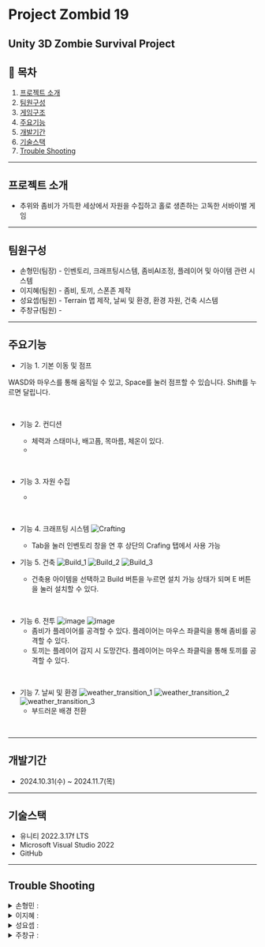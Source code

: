 # Project Zombid 19

Unity 3D Zombie Survival Project
---


## 📖 목차

1. [프로젝트 소개](#프로젝트-소개)
2. [팀원구성](#팀원구성)
3. [게임구조](#게임구조)
4. [주요기능](#주요기능)
5. [개발기간](#개발기간)
6. [기술스택](#기술스택)
7. [Trouble Shooting](#trouble-shooting)

---
    
## 프로젝트 소개

- 추위와 좀비가 가득한 세상에서 자원을 수집하고 홀로 생존하는 고독한 서바이벌 게임

---

## 팀원구성

- 손형민(팀장) - 인벤토리, 크래프팅시스템, 좀비AI조정, 플레이어 및 아이템 관련 시스템
- 이지혜(팀원) - 좀비, 토끼, 스폰존 제작
- 성요셉(팀원) - Terrain 맵 제작, 날씨 및 환경, 환경 자원, 건축 시스템
- 주창규(팀원) - 

---

## 주요기능

- 기능 1. 기본 이동 및 점프
  
WASD와 마우스를 통해 움직일 수 있고, Space를 눌러 점프할 수 있습니다. Shift를 누르면 달립니다.

<br>

- 기능 2. 컨디션
  
  - 체력과 스태미나, 배고픔, 목마름, 체온이 있다.
  - 

<br>

- 기능 3. 자원 수집

  - 

<br>

- 기능 4. 크래프팅 시스템
![Crafting](https://github.com/user-attachments/assets/90f6fbde-4c12-4854-a1e1-94e7960e284a)
  - Tab을 눌러 인벤토리 창을 연 후 상단의 Crafing 탭에서 사용 가능


- 기능 5. 건축
![Build_1](https://github.com/user-attachments/assets/486cdef7-e884-4a9b-b963-0b6d75b1a5cf)
![Build_2](https://github.com/user-attachments/assets/26acd56b-896b-4e84-a463-eeee80ceba6d)
![Build_3](https://github.com/user-attachments/assets/14a25b44-65d5-413a-b78d-82ad954cbd19)
  - 건축용 아이템을 선택하고 Build 버튼을 누르면 설치 가능 상태가 되며 E 버튼을 눌러 설치할 수 있다.
<br>

- 기능 6. 전투
![image](https://github.com/user-attachments/assets/07b17f8b-24c2-49ee-bf8f-7a1fa5513c3a)
![image](https://github.com/user-attachments/assets/e592a4ff-7474-4bcf-8f8a-0725b99577d0)
  - 좀비가 플레이어를 공격할 수 있다. 플레이어는 마우스 좌클릭을 통해 좀비를 공격할 수 있다.
  - 토끼는 플레이어 감지 시 도망간다. 플레이어는 마우스 좌클릭을 통해 토끼를 공격할 수 있다.

<br>

- 기능 7. 날씨 및 환경
![weather_transition_1](https://github.com/user-attachments/assets/bcc9b684-1dae-4607-a31d-eb4cdf6e13e8)
![weather_transition_2](https://github.com/user-attachments/assets/f03a63a0-1d95-48d8-b429-b2f92c6a72a9)
![weather_transition_3](https://github.com/user-attachments/assets/15077111-5e01-4c1c-bb1a-1ac2ea32eea5)
  - 부드러운 배경 전환
<br>

---

## 개발기간

- 2024.10.31(수) ~ 2024.11.7(목)   

---

## 기술스택

- 유니티 2022.3.17f LTS   
- Microsoft Visual Studio 2022   
- GitHub   

---

## Trouble Shooting

<details>
  <summary>손형민 : </summary>
    <div markdown="1">
      <ul>
        <li></li>
        <li></li>
      </ul>
    </div>
</details>

<details>
  <summary>이지혜 : </summary>
    <div markdown="1">
      <ul>
          <li>좀비가 플레이어 발견 시 움직임이 지나치게 빨라졌습니다.</li>
        <li>원래는 걷기 모션만 이용하기위해 anget스피드에 맞춰 움직임속도를 조정해줬었습니다.</li>
        <li>달리기 모션을 추가하면서 조정해주는 코드를 지워주지 않아 생겼던 문제였습니다.</li>
      </ul>
    </div>
</details>

<details>
  <summary>성요셉 : </summary>
    <div markdown="1">
      <ul>
        <li>날씨 전환을 표현하기 위해 스카이박스에 트랜지션이 필요했는데 이를 유니티에서 지원하지 않았다.</li>
        <li>이를 직접 구현하기 위해 사용자 지정 셰이더를 만들어 해당 셰이더를 사용하는 머티리얼을 스카이박스로 사용했습니다.</li>
      </ul>
    </div>
</details>

<details>
  <summary>주창규 : </summary>
    <div markdown="1">
      <ul>
        <li></li>
      </ul>
    </div>
</details>
